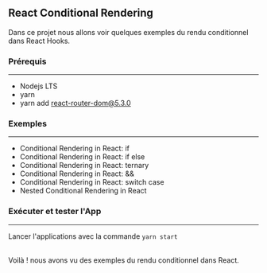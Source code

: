 ## React Conditional Rendering

Dans ce projet nous allons voir quelques exemples du rendu conditionnel dans React Hooks.

### Prérequis

---

- Nodejs LTS
- yarn
- yarn add react-router-dom@5.3.0

### Exemples

---

- Conditional Rendering in React: if
- Conditional Rendering in React: if else
- Conditional Rendering in React: ternary
- Conditional Rendering in React: &&
- Conditional Rendering in React: switch case
- Nested Conditional Rendering in React

### Exécuter et tester l'App

---

Lancer l'applications avec la commande `yarn start`
<br/><br/>

Voilà ! nous avons vu des exemples du rendu conditionnel dans React.
